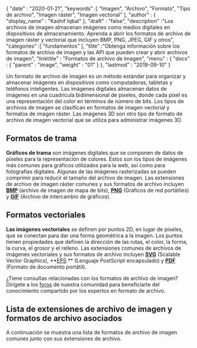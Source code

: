 {
  "date" : "2020-01-21",
  "keywords" :[ "Imagen", "Archivo", "Formato", "Tipo de archivo", "Imagen ráster", "Imagen vectorial" ],
  "author" : {
    "display_name" : "Kashif Iqbal"
},
  "draft" : "false",
  "description" :"Los archivos de imagen almacenan imágenes como medios digitales en dispositivos de almacenamiento. Aprenda a abrir los formatos de archivo de imagen ráster y vectorial que incluyen BMP, PNG, JPEG, GIF y otros",
  "categories" :[ "fundamentos" ],
  "title" :"Obtenga información sobre los formatos de archivo de imagen y las API que pueden crear y abrir archivos de imagen",
  "linktitle" : "Formatos de archivo de imagen",
  "menu" : {
    "docs" : {
      "parent" : "image",
      "weight" : "01"
}
},
  "lastmod" : "2019-09-10"
}

Un formato de archivo de imagen es un método estándar para organizar y almacenar imágenes en dispositivos como computadoras, tabletas y teléfonos inteligentes. Las imágenes digitales almacenan datos de imágenes en una cuadrícula bidimensional de píxeles, donde cada píxel es una representación del color en términos de número de bits. Los tipos de archivos de imagen se clasifican en formatos de imagen vectorial y formatos de imagen ráster. Las imágenes 3D son otro tipo de formato de archivo de imagen vectorial que se utiliza para administrar imágenes 3D.

## Formatos de trama ##

**Gráficos de trama** son imágenes digitales que se componen de datos de píxeles para la representación de colores. Estos son los tipos de imágenes más comunes para gráficos utilizados para la web, así como para fotografías digitales. Algunas de las imágenes rasterizadas se pueden comprimir para reducir el tamaño del archivo de imagen. Las extensiones de archivo de imagen ráster comunes y sus formatos de archivo incluyen **[BMP](/es/image/bmp/)** (archivo de imagen de mapa de bits), **[PNG](/es/image/png/)** (Gráficos de red portátiles) y **[GIF](/es/image/gif/)** (Archivo de intercambio de gráficos).

## Formatos vectoriales ##

**Las imágenes vectoriales** se definen por puntos 2D, en lugar de píxeles, que se conectan para dar una forma geométrica a la imagen. Los puntos tienen propiedades que definen la dirección de las rutas, el color, la forma, la curva, el grosor y el relleno. Las extensiones comunes de archivos de imágenes vectoriales y sus formatos de archivo incluyen **[SVG](/es/page-description-language/svg/)** (Scalable Vector Graphics), **[EPS](/es/page-description-language/eps/) ** (Lenguaje PostScript encapsulado) y **[PDF](/es/pdf/)** (Formato de documento portátil).

¿Tiene consultas relacionadas con los formatos de archivo de imagen? Dirígete a los [foros](https://forum.fileformat.com/c/image/9) de nuestra comunidad para beneficiarte del conocimiento compartido por los expertos en formato de archivo.

## Lista de extensiones de archivo de imagen y formatos de archivo asociados
A continuación se muestra una lista de formatos de archivo de imagen comunes junto con sus extensiones de archivo.

